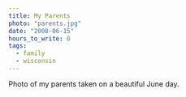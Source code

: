 ```yaml
---
title: My Parents
photo: "parents.jpg"
date: "2008-06-15"
hours_to_write: 0
tags:
  - family
  - wisconsin
---
```


Photo of my parents taken on a beautiful June day.
